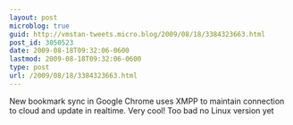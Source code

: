 ```yaml
---
layout: post
microblog: true
guid: http://vmstan-tweets.micro.blog/2009/08/18/3384323663.html
post_id: 3050523
date: 2009-08-18T09:32:06-0600
lastmod: 2009-08-18T09:32:06-0600
type: post
url: /2009/08/18/3384323663.html
---
```

New bookmark sync in Google Chrome uses XMPP to maintain connection to cloud and update in realtime. Very cool! Too bad no Linux version yet
